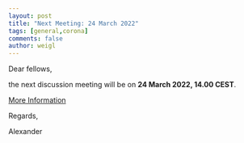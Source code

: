 ```yaml
---
layout: post
title: "Next Meeting: 24 March 2022"
tags: [general,corona]
comments: false
author: weigl
---
```


Dear fellows,

the next discussion meeting will be on 
<strong>24 March 2022, 14.00 CEST</strong>.

[More Information](/online-event-march/)

Regards,

Alexander
